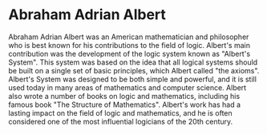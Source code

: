 # Abraham Adrian Albert

Abraham Adrian Albert was an American mathematician and philosopher who is best known for his contributions to the field of logic. Albert's main contribution was the development of the logic system known as "Albert's System". This system was based on the idea that all logical systems should be built on a single set of basic principles, which Albert called "the axioms". Albert's System was designed to be both simple and powerful, and it is still used today in many areas of mathematics and computer science. Albert also wrote a number of books on logic and mathematics, including his famous book "The Structure of Mathematics". Albert's work has had a lasting impact on the field of logic and mathematics, and he is often considered one of the most influential logicians of the 20th century.
